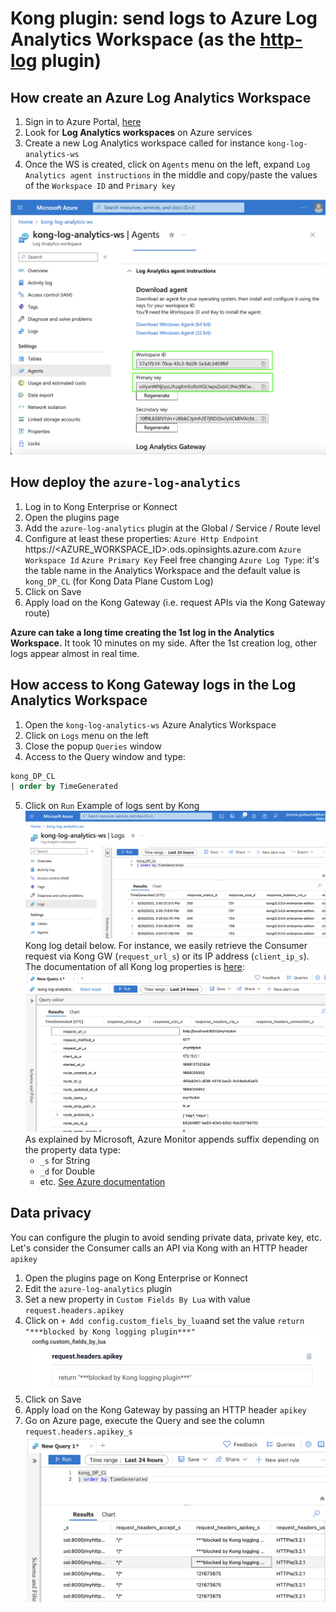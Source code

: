# Kong plugin: send logs to Azure Log Analytics Workspace (as the [http-log](https://docs.konghq.com/hub/kong-inc/http-log/) plugin)

## How create an Azure Log Analytics Workspace
1) Sign in to Azure Portal, [here](https://portal.azure.com/)
2) Look for **Log Analytics workspaces** on Azure services
3) Create a new Log Analytics workspace called for instance `kong-log-analytics-ws`
4) Once the WS is created, click on `Agents` menu on the left, expand `Log Analytics agent instructions` in the middle and copy/paste the values of the `Workspace ID` and `Primary key`

![Alt text](/images/1-Azure-Log-Analytics-Workspace.png "Log Analytics Workspace")

## How deploy the `azure-log-analytics`
1) Log in to Kong Enterprise or Konnect
2) Open the plugins page
3) Add the `azure-log-analytics` plugin at the Global / Service / Route level
4) Configure at least these properties:
`Azure Http Endpoint`
https://<AZURE_WORKSPACE_ID>.ods.opinsights.azure.com
`Azure Workspace Id`
`Azure Primary Key`
Feel free changing `Azure Log Type`: it's the table name in the Analytics Workspace and the default value is `kong_DP_CL` (for Kong Data Plane Custom Log)
5) Click on Save
6) Apply load on the Kong Gateway (i.e. request APIs via the Kong Gateway route)

**Azure can take a long time creating the 1st log in the Analytics Workspace.** It took 10 minutes on my side. After the 1st creation log, other logs appear almost in real time.

## How access to Kong Gateway logs in the Log Analytics Workspace
1) Open the `kong-log-analytics-ws` Azure Analytics Workspace
2) Click on `Logs` menu on the left
3) Close the popup `Queries` window
4) Access to the Query window and type:
```sql
kong_DP_CL
| order by TimeGenerated
```
5) Click on `Run`
Example of logs sent by Kong
![Alt text](/images/2-Azure-Log-Analytics-run-query.png "Query on kong_DP_CL")
Kong log detail below. For instance, we easily retrieve the Consumer request via Kong GW (`request_url_s`) or its IP address (`client_ip_s`).
The documentation of all Kong log properties is [here](https://docs.konghq.com/hub/kong-inc/http-log/#json-object-considerations):
![Alt text](/images/3-Azure-Log-Analytics-run-query.png "Query on kong_DP_CL")
As explained by Microsoft, Azure Monitor appends suffix depending on the property data type:
    - `_s` for String
    - `_d` for Double
    - etc.
[See Azure documentation](https://learn.microsoft.com/en-us/azure/azure-monitor/logs/data-collector-api?tabs=powershell#record-type-and-properties)

## Data privacy
You can configure the plugin to avoid sending private data, private key, etc.
Let's consider the Consumer calls an API via Kong with an HTTP header `apikey`
1) Open the plugins page on Kong Enterprise or Konnect
2) Edit the `azure-log-analytics` plugin
3) Set a new property in `Custom Fields By Lua` with value `request.headers.apikey`
4) Click on `+ Add config.custom_fiels_by_lua`and set the value ```return "***blocked by Kong logging plugin***"```
![Alt text](/images/4-dataPrivacy-azure-log-analytics-plugin.png "Data privacy configuration")
5) Click on Save
6) Apply load on the Kong Gateway by passing an HTTP header `apikey`
7) Go on Azure page, execute the Query and see the column `request.headers.apikey_s`
![Alt text](/images/5-dataPrivacy-azure-log-analytics-result.png "Data privacy result")
